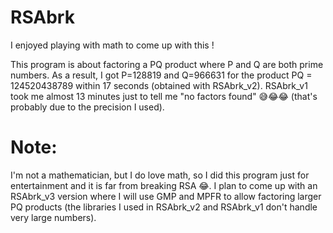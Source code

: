 # RSAbrk
I enjoyed playing with math to come up with this !

This program is about factoring a PQ product where P and Q are both prime numbers. As a result, I got P=128819 and Q=966631 for the product PQ = 124520438789 within 17 seconds (obtained with RSAbrk_v2). RSAbrk_v1 took me almost 13 minutes just to tell me "no factors found" 😅😂😂 (that's probably due to the precision I used).

# Note:
I'm not a mathematician, but I do love math, so I did this program just for entertainment and it is far from breaking RSA 😂. I plan to come up with an RSAbrk_v3 version where I will use GMP and MPFR to allow factoring larger PQ products (the libraries I used in RSAbrk_v2 and RSAbrk_v1 don't handle very large numbers).
